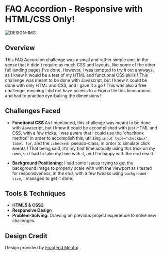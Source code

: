 # FAQ Accordion - Responsive with HTML/CSS Only!

![DESIGN-IMG](design/desktop-preview.jpgpreview.jpg)

## Overview

This FAQ Accordion challenge was a small and rather simple one, in the sense that it didn't require as much CSS and layouts, like some of the other full landing pages I've done. However, I was tempted to try it out anyways, as I knew it would be a test of my HTML and functional CSS skills ! This challenge was meant to be done with Javascript, but I knew it could be done with only HTML and CSS, and I gave it a go ! This was also a free challenge, meaning I did not have access to a Figma file this time around, and had to practice eye-balling the dimensions !

## Challenges Faced

- **Functional CSS** 
  As I mentioned, this challenge was meant to be done with Javascript, but I knew it could be accomplished with just HTML and CSS, with a few tricks. I was aware that I could use the 'checkbox method' in order to accomplish this, utilising `input type="checkbox"`, `label for`, and the `:checked:` pseudo-class, in order to simulate click events ! That being said, it's my first time actually using this trick on my own, so I had to take my time with it, and I'm happy with the end result !

- **Background Positioning:** 
  I had some issues trying to get the background image to properly scale with with the viewport as I tested for responsiveness, in the end, with a few tweaks using `background-size`, I managed to get it done.

## Tools & Techniques

- **HTML5 & CSS3**
- **Responsive Design** 
- **Problem-Solving:** Drawing on previous project experience to solve new challenges.

## Design Credit

Design provided by [Frontend Mentor](https://www.frontendmentor.io/challenges/faq-accordion-wyfFdeBwBz).
